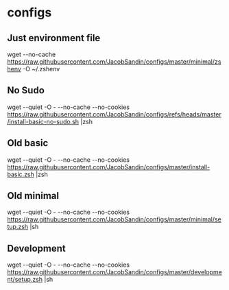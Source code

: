 # configs

## Just environment file
 wget --no-cache https://raw.githubusercontent.com/JacobSandin/configs/master/minimal/zshenv -O ~/.zshenv  

## No Sudo
wget --quiet -O - --no-cache --no-cookies https://raw.githubusercontent.com/JacobSandin/configs/refs/heads/master/install-basic-no-sudo.sh |zsh  

## Old basic
wget --quiet -O - --no-cache --no-cookies https://raw.githubusercontent.com/JacobSandin/configs/master/install-basic.zsh |zsh  

## Old minimal
wget --quiet -O - --no-cache --no-cookies https://raw.githubusercontent.com/JacobSandin/configs/master/minimal/setup.zsh |sh  

## Development
wget --quiet -O - --no-cache --no-cookies https://raw.githubusercontent.com/JacobSandin/configs/master/development/setup.zsh |sh
